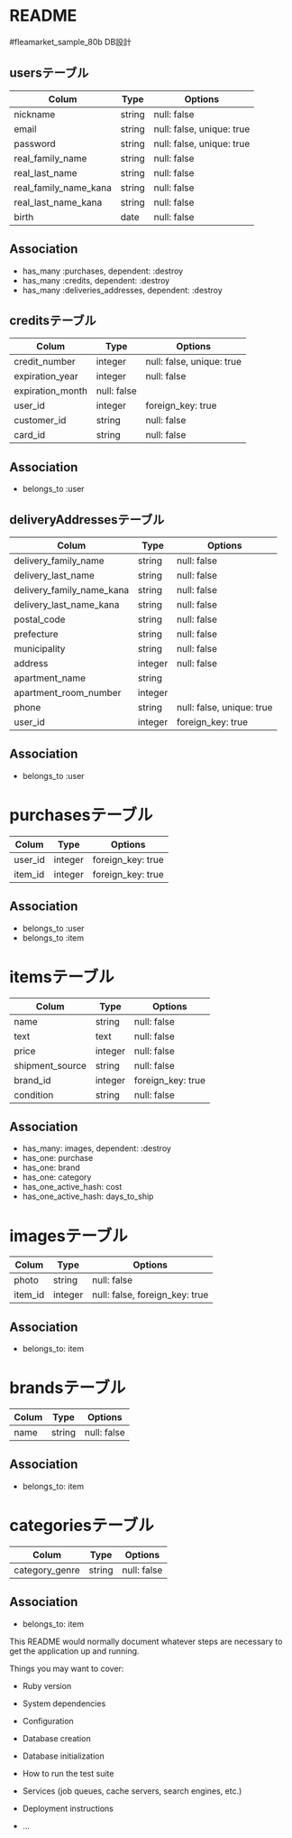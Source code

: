 # README

#fleamarket_sample_80b DB設計

## usersテーブル

|Colum|Type|Options|
|------|----|------|
|nickname|string|null: false|
|email|string|null: false, unique: true|
|password|string|null: false, unique: true|
|real_family_name|string|null: false|
|real_last_name|string|null: false|
|real_family_name_kana|string|null: false|
|real_last_name_kana|string|null: false|
|birth|date|null: false|
## Association
- has_many :purchases, dependent: :destroy
- has_many  :credits, dependent: :destroy
- has_many :deliveries_addresses, dependent: :destroy


## creditsテーブル

|Colum|Type|Options|
|------|----|------|
|credit_number|integer|null: false, unique: true|
|expiration_year|integer|null: false|
|expiration_month|null: false|
|user_id|integer|foreign_key: true|
|customer_id|string|null: false|
|card_id|string|null: false|
## Association
- belongs_to :user


## deliveryAddressesテーブル

|Colum|Type|Options|
|------|----|------|
|delivery_family_name|string|null: false|
|delivery_last_name|string|null: false|
|delivery_family_name_kana|string|null: false|
|delivery_last_name_kana|string|null: false|
|postal_code|string|null: false|
|prefecture|string|null: false|
|municipality|string|null: false|
|address|integer|null: false|
|apartment_name|string||
|apartment_room_number|integer||
|phone|string|null: false, unique: true|
|user_id|integer|foreign_key: true|
## Association
- belongs_to :user


# purchasesテーブル

|Colum|Type|Options|
|------|----|------|
|user_id|integer|foreign_key: true|
|item_id|integer|foreign_key: true|
## Association
- belongs_to :user
- belongs_to :item


# itemsテーブル

|Colum|Type|Options|
|------|----|------|
|name|string|null: false|
|text|text|null: false|
|price|integer|null: false|
|shipment_source|string|null: false|
|brand_id|integer|foreign_key: true|
|condition|string|null: false|
## Association
- has_many: images, dependent: :destroy
- has_one: purchase
- has_one: brand
- has_one: category
- has_one_active_hash: cost
- has_one_active_hash: days_to_ship
<!-- - has_one_active_hash: brand
- has_one_active_hash: category -->


# imagesテーブル

|Colum|Type|Options|
|------|----|------|
|photo|string|null: false|
|item_id|integer|null: false, foreign_key: true|
## Association
- belongs_to: item


# brandsテーブル
<!-- not update table -->
|Colum|Type|Options|
|------|----|------|
|name|string|null: false|
## Association
- belongs_to: item


# categoriesテーブル
<!-- not update table -->
|Colum|Type|Options|
|------|----|------|
|category_genre|string|null: false|
## Association
- belongs_to: item



This README would normally document whatever steps are necessary to get the
application up and running.

Things you may want to cover:

* Ruby version

* System dependencies

* Configuration

* Database creation

* Database initialization

* How to run the test suite

* Services (job queues, cache servers, search engines, etc.)

* Deployment instructions

* ...
